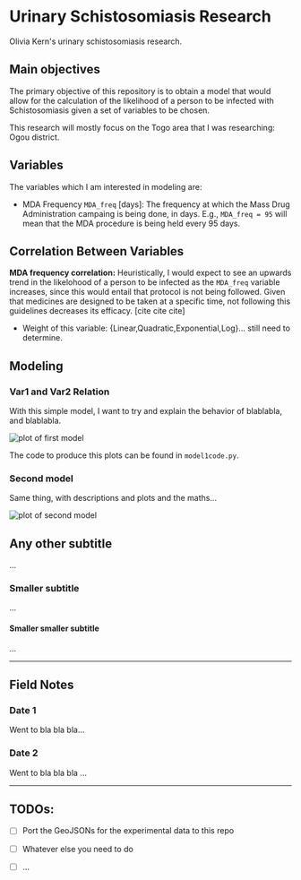 # Urinary Schistosomiasis Research

Olivia Kern's urinary schistosomiasis research. 

## Main objectives

The primary objective of this repository is to obtain a model that would allow for the calculation of the likelihood of a person to be infected with Schistosomiasis given a set of variables to be chosen.

This research will mostly focus on the Togo area that I was researching: Ogou district.

## Variables

The variables which I am interested in modeling are:

- MDA Frequency `MDA_freq` [days]: The frequency at which the Mass Drug Administration campaing is being done, in days. E.g., `MDA_freq = 95` will mean that the MDA procedure is being held every 95 days.

## Correlation Between Variables

**MDA frequency correlation:** Heuristically, I would expect to see an upwards trend in the likelohood of a person to be infected as the `MDA_freq` variable increases, since this would entail that protocol is not being followed. Given that medicines are designed to be taken at a specific time, not following this guidelines decreases its efficacy. [cite cite cite]

- Weight of this variable: {Linear,Quadratic,Exponential,Log}... still need to determine.

## Modeling

### Var1 and Var2 Relation

With this simple model, I want to try and explain the behavior of blablabla, and blablabla.

![plot of first model][plot1]

The code to produce this plots can be found in `model1code.py`.

### Second model

Same thing, with descriptions and plots and the maths...

![plot of second model][plot2]

## Any other subtitle

...

### Smaller subtitle

...

#### Smaller smaller subtitle

...

-------------------------------------------

## Field Notes

### Date 1

Went to bla bla bla...

### Date 2

Went to bla bla bla ...

------------------------------------------

## TODOs:

- [ ] Port the GeoJSONs for the experimental data to this repo
- [ ] Whatever else you need to do
- [ ] ...





[plot1]: https://placebear.com/g/200/300
[plot2]: https://placebear.com/g/300/300
